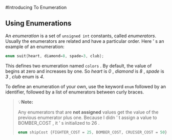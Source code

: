 #Introducing To Enumeration

## Using Enumerations

An *enumeration* is a set of `unsigned int` constants, called *enumerators*. Usually the enumerators are related and have a particular order. Here ’ s an example of an enumeration: 
```c++
enum suit{heart, diamond=8, spade=3, club};
```

This defines two enumeration named `colors` . By default, the value of begins at zero and increases by one. So *heart* is *0* , *diamond* is *8* , *spade* is *3* , *club* enum is *4*. 

To define an enumeration of your own, use the keyword `enum` followed by an identifier, followed by a list of enumerators between curly braces. 

> 💡**Note:**
> 
> Any enumerators that are **not assigned** values get the value of the previous enumerator plus one. Because I didn ’ t assign a value to BOMBER_COST , it ’ s initialized to 26 .
> ```c++
> enum shipCost {FIGHTER_COST = 25, BOMBER_COST, CRUISER_COST = 50};
> ```

